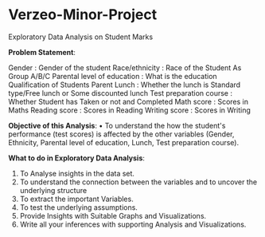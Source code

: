 # Verzeo-Minor-Project
Exploratory Data Analysis on Student Marks

<b>Problem Statement</b>:

Gender                                     : Gender of the student
Race/ethnicity                             : Race of the Student As Group A/B/C
Parental level of education                : What is the education Qualification of Students Parent
Lunch                                      : Whether the lunch is Standard type/Free lunch or Some discounted lunch
Test preparation course                    : Whether Student has Taken or not and Completed
Math score                                 : Scores in Maths
Reading score                              : Scores in Reading
Writing score                              : Scores in Writing


<b>Objective of this Analysis</b>:
•	To understand the how the student's performance (test scores) is affected by the other variables (Gender, Ethnicity, Parental level of education, Lunch, Test preparation course).

<b>What to do in  Exploratory Data Analysis</b>:
1.	To Analyse insights in the data set.
2.	To understand the connection between the variables and to uncover the underlying structure
3.	To extract the important Variables.
4.	To test the underlying assumptions.
5.	Provide Insights with Suitable Graphs and Visualizations.
6.	Write all your inferences with supporting Analysis and Visualizations.


